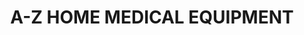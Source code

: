---
title: "A-Z HOME MEDICAL EQUIPMENT"
url: /fresno/a-z-home-medical-equipment/
shop: medical supply
---